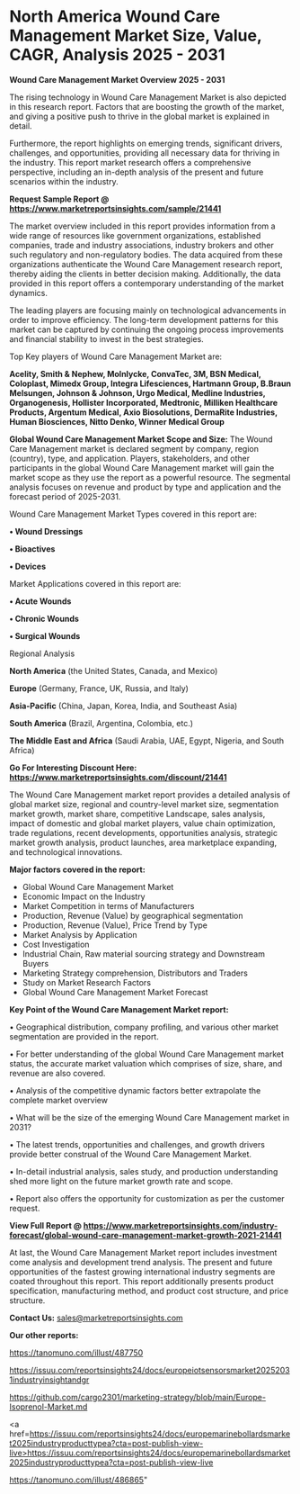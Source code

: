 # North America Wound Care Management Market Size, Value, CAGR, Analysis 2025 - 2031

<Strong> Wound Care Management Market Overview 2025 - 2031</strong>

The rising technology in Wound Care Management Market is also depicted in this research report. Factors that are boosting the growth of the market, and giving a positive push to thrive in the global market is explained in detail.

Furthermore, the report highlights on emerging trends, significant drivers, challenges, and opportunities, providing all necessary data for thriving in the industry. This report market research offers a comprehensive perspective, including an in-depth analysis of the present and future scenarios within the industry.

<strong>Request Sample Report @ <a href=https://www.marketreportsinsights.com/sample/21441>https://www.marketreportsinsights.com/sample/21441</a></strong>

The market overview included in this report provides information from a wide range of resources like government organizations, established companies, trade and industry associations, industry brokers and other such regulatory and non-regulatory bodies. The data acquired from these organizations authenticate the Wound Care Management research report, thereby aiding the clients in better decision making. Additionally, the data provided in this report offers a contemporary understanding of the market dynamics.

The leading players are focusing mainly on technological advancements in order to improve efficiency. The long-term development patterns for this market can be captured by continuing the ongoing process improvements and financial stability to invest in the best strategies.

Top Key players of Wound Care Management Market are:

<strong>Acelity, Smith & Nephew, Molnlycke, ConvaTec, 3M, BSN Medical, Coloplast, Mimedx Group, Integra Lifesciences, Hartmann Group, B.Braun Melsungen, Johnson & Johnson, Urgo Medical, Medline Industries, Organogenesis, Hollister Incorporated, Medtronic, Milliken Healthcare Products, Argentum Medical, Axio Biosolutions, DermaRite Industries, Human Biosciences, Nitto Denko, Winner Medical Group</strong>

<strong><b>Global Wound Care Management Market Scope and Size:</b></strong>
The Wound Care Management market is declared segment by company, region (country), type, and application. Players, stakeholders, and other participants in the global Wound Care Management market will gain the market scope as they use the report as a powerful resource. The segmental analysis focuses on revenue and product by type and application and the forecast period of 2025-2031.

Wound Care Management Market Types covered in this report are:

<strong>• Wound Dressings

• Bioactives

• Devices</strong>

Market Applications covered in this report are:

<strong>• Acute Wounds

• Chronic Wounds

• Surgical Wounds</strong> 

Regional Analysis

<strong>North America</strong> (the United States, Canada, and Mexico)

<strong>Europe</strong> (Germany, France, UK, Russia, and Italy)

<strong>Asia-Pacific</strong> (China, Japan, Korea, India, and Southeast Asia)

<strong>South America</strong> (Brazil, Argentina, Colombia, etc.)

<strong>The Middle East and Africa</strong> (Saudi Arabia, UAE, Egypt, Nigeria, and South Africa)

<strong>Go For Interesting Discount Here: <a href=https://www.marketreportsinsights.com/discount/21441>https://www.marketreportsinsights.com/discount/21441</a></strong>

The Wound Care Management market report provides a detailed analysis of global market size, regional and country-level market size, segmentation market growth, market share, competitive Landscape, sales analysis, impact of domestic and global market players, value chain optimization, trade regulations, recent developments, opportunities analysis, strategic market growth analysis, product launches, area marketplace expanding, and technological innovations.

<strong><b>Major factors covered in the report:</b></strong>
<ul>
  <li>Global Wound Care Management Market </li>
  <li>Economic Impact on the Industry</li>
  <li>Market Competition in terms of Manufacturers</li>
  <li>Production, Revenue (Value) by geographical segmentation</li>
  <li>Production, Revenue (Value), Price Trend by Type</li>
  <li>Market Analysis by Application</li>
  <li>Cost Investigation</li>
  <li>Industrial Chain, Raw material sourcing strategy and Downstream Buyers</li>
  <li>Marketing Strategy comprehension, Distributors and Traders</li>
  <li>Study on Market Research Factors</li>
  <li>Global Wound Care Management Market Forecast</li>
</ul>

<strong><b>Key Point of the Wound Care Management Market report:</b></strong>

• Geographical distribution, company profiling, and various other market segmentation are provided in the report.

• For better understanding of the global Wound Care Management market status, the accurate market valuation which comprises of size, share, and revenue are also covered.

• Analysis of the competitive dynamic factors better extrapolate the complete market overview

• What will be the size of the emerging Wound Care Management market in 2031?

• The latest trends, opportunities and challenges, and growth drivers provide better construal of the Wound Care Management Market.

• In-detail industrial analysis, sales study, and production understanding shed more light on the future market growth rate and scope.

• Report also offers the opportunity for customization as per the customer request.

<strong><b>View Full Report @ <a href=https://www.marketreportsinsights.com/industry-forecast/global-wound-care-management-market-growth-2021-21441>https://www.marketreportsinsights.com/industry-forecast/global-wound-care-management-market-growth-2021-21441</a></b></strong>


At last, the Wound Care Management Market report includes investment come analysis and development trend analysis. The present and future opportunities of the fastest growing international industry segments are coated throughout this report. This report additionally presents product specification, manufacturing method, and product cost structure, and price structure.

<strong>Contact Us:</strong>
sales@marketreportsinsights.com

<strong>Our other reports:</strong>

<a href=https://tanomuno.com/illust/487750>https://tanomuno.com/illust/487750</a>

<a href=https://issuu.com/reportsinsights24/docs/europeiotsensorsmarket20252031industryinsightandgr>https://issuu.com/reportsinsights24/docs/europeiotsensorsmarket20252031industryinsightandgr</a>

<a href=https://github.com/cargo2301/marketing-strategy/blob/main/Europe-Isoprenol-Market.md>https://github.com/cargo2301/marketing-strategy/blob/main/Europe-Isoprenol-Market.md</a>

<a href=https://issuu.com/reportsinsights24/docs/europemarinebollardsmarket2025industryproducttypea?cta=post-publish-view-live>https://issuu.com/reportsinsights24/docs/europemarinebollardsmarket2025industryproducttypea?cta=post-publish-view-live</a>

<a href=https://tanomuno.com/illust/486865>https://tanomuno.com/illust/486865</a>"
